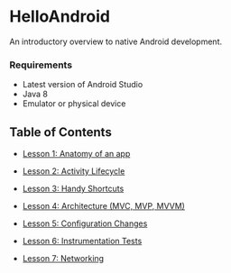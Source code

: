 # HelloAndroid

An introductory overview to native Android development.

### Requirements
  * Latest version of Android Studio
  * Java 8
  * Emulator or physical device
  
## Table of Contents
 * [Lesson 1: Anatomy of an app](lesson1/Lesson1_AnatomyOfAnApp.md/)
 
 * [Lesson 2: Activity Lifecycle](lesson2/Lesson2_ActivityLifecycle.md)
  
 * [Lesson 3: Handy Shortcuts](lesson3/Lesson3_HandyShortcuts.md)
 
 * [Lesson 4: Architecture (MVC, MVP, MVVM)](lesson4/Lesson4_Architecture.md)
 
 * [Lesson 5: Configuration Changes](lesson5/Lesson5_ConfigurationChanges.md)
 
 * [Lesson 6: Instrumentation Tests](lesson6/Lesson6_InstrumentationTests.md)
 
 * [Lesson 7: Networking](lesson7/Lesson7_Networking.md)